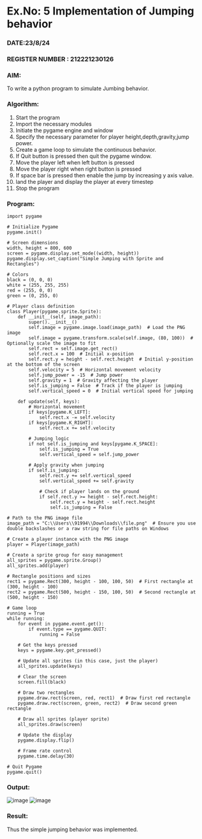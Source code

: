 # Ex.No: 5  Implementation of Jumping behavior 
### DATE:23/8/24
### REGISTER NUMBER : 212221230126
### AIM: 
To write a python program to simulate Jumbing behavior. 
### Algorithm:
1. Start the program
2. Import the necessary modules
3. Initiate the pygame engine and window
4. Specify the necessary parameter for player height,depth,gravity,jump power. 
5. Create a game loop to simulate the continuous behavior.
6. If Quit button is pressed then quit the pygame window.
7. Move the player left when left button is pressed
8. Move the player right when right button is pressed
9. If space bar is pressed then enable the jump by increasing y axis value.
10. land the player and display the player at every timestep
11.  Stop the program
 ### Program:
```
import pygame

# Initialize Pygame
pygame.init()

# Screen dimensions
width, height = 800, 600
screen = pygame.display.set_mode((width, height))
pygame.display.set_caption("Simple Jumping with Sprite and Rectangles")

# Colors
black = (0, 0, 0)
white = (255, 255, 255)
red = (255, 0, 0)
green = (0, 255, 0)

# Player class definition
class Player(pygame.sprite.Sprite):
    def __init__(self, image_path):
        super().__init__()
        self.image = pygame.image.load(image_path)  # Load the PNG image
        self.image = pygame.transform.scale(self.image, (80, 100))  # Optionally scale the image to fit
        self.rect = self.image.get_rect()
        self.rect.x = 100  # Initial x-position
        self.rect.y = height - self.rect.height  # Initial y-position at the bottom of the screen
        self.velocity = 5  # Horizontal movement velocity
        self.jump_power = -15  # Jump power
        self.gravity = 1  # Gravity affecting the player
        self.is_jumping = False  # Track if the player is jumping
        self.vertical_speed = 0  # Initial vertical speed for jumping

    def update(self, keys):
        # Horizontal movement
        if keys[pygame.K_LEFT]:
            self.rect.x -= self.velocity
        if keys[pygame.K_RIGHT]:
            self.rect.x += self.velocity

        # Jumping logic
        if not self.is_jumping and keys[pygame.K_SPACE]:
            self.is_jumping = True
            self.vertical_speed = self.jump_power

        # Apply gravity when jumping
        if self.is_jumping:
            self.rect.y += self.vertical_speed
            self.vertical_speed += self.gravity

            # Check if player lands on the ground
            if self.rect.y >= height - self.rect.height:
                self.rect.y = height - self.rect.height
                self.is_jumping = False

# Path to the PNG image file
image_path = "C:\\Users\\91994\\Downloads\\file.png"  # Ensure you use double backslashes or a raw string for file paths on Windows

# Create a player instance with the PNG image
player = Player(image_path)

# Create a sprite group for easy management
all_sprites = pygame.sprite.Group()
all_sprites.add(player)

# Rectangle positions and sizes
rect1 = pygame.Rect(300, height - 100, 100, 50)  # First rectangle at (300, height - 100)
rect2 = pygame.Rect(500, height - 150, 100, 50)  # Second rectangle at (500, height - 150)

# Game loop
running = True
while running:
    for event in pygame.event.get():
        if event.type == pygame.QUIT:
            running = False

    # Get the keys pressed
    keys = pygame.key.get_pressed()

    # Update all sprites (in this case, just the player)
    all_sprites.update(keys)

    # Clear the screen
    screen.fill(black)

    # Draw two rectangles
    pygame.draw.rect(screen, red, rect1)  # Draw first red rectangle
    pygame.draw.rect(screen, green, rect2)  # Draw second green rectangle

    # Draw all sprites (player sprite)
    all_sprites.draw(screen)

    # Update the display
    pygame.display.flip()

    # Frame rate control
    pygame.time.delay(30)

# Quit Pygame
pygame.quit()

```

### Output:

![image](https://github.com/user-attachments/assets/57f2e161-bee8-4ab7-a31a-b422667a7b5b)
![image](https://github.com/user-attachments/assets/e732ec12-7993-4a62-8f4c-bde58237359d)



### Result:
Thus the simple jumping behavior  was implemented.
